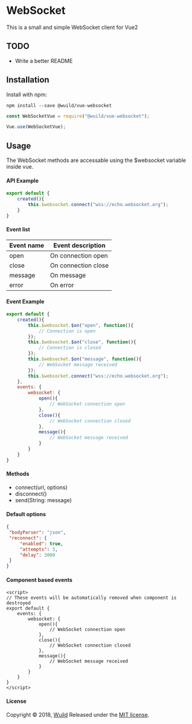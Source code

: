 # WebSocket
This is a small and simple WebSocket client for Vue2

## TODO
* Write a better README

## Installation
Install with npm:
```
npm install --save @wuild/vue-websocket
```

```javascript
const WebSocketVue = require("@wuild/vue-websocket");

Vue.use(WebSocketVue);
```

## Usage
The WebSocket methods are accessable using the $websocket variable inside vue.

#### API Example
```javascript
export default {
    created(){
        this.$websocket.connect("wss://echo.websocket.org");
    }
}
```

#### Event list
| Event name                 | Event description            |
|----------------------------|------------------------------|
| open                       | On connection open           |
| close                      | On connection close          |
| message                    | On message                   |
| error                      | On error                     |

#### Event Example
```javascript
export default {
    created(){
        this.$websocket.$on("open", function(){
            // Connection is open
        });
        this.$websocket.$on("close", function(){
            // Connection is closed
        });
        this.$websocket.$on("message", function(){
            // WebSocket message received
        });
        this.$websocket.connect("wss://echo.websocket.org");
    },
    events: {
        websocket: {
            open(){
                // WebSocket connection open
            },
            close(){
                // WebSocket connection closed
            },
            message(){
                // WebSocket message received
            }
        }
    }
}
```

#### Methods
* connect(url, options)
* disconnect()
* send(String: message)

#### Default options
```json
{
 "bodyParser": "json",
 "reconnect": {
     "enabled": true,
     "attempts": 3,
     "delay": 3000
 }
}
```

#### Component based events
```vue
<script>
// These events will be automatically removed when component is destroyed
export default {
    events: {
        websocket: {
            open(){
                // WebSocket connection open
            },
            close(){
                // WebSocket connection closed
            },
            message(){
                // WebSocket message received
            }
        }
    }
}
</script>
```

#### License
Copyright © 2018, [Wuild](https://github.com/Wuild) Released under the [MIT license](https://opensource.org/licenses/MIT).